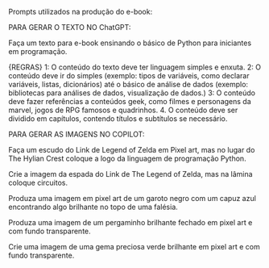 Prompts utilizados na produção do e-book:

PARA GERAR O TEXTO NO ChatGPT:

Faça um texto para e-book ensinando o básico de Python para iniciantes em programação.


{REGRAS}
1: O conteúdo do texto deve ter linguagem simples e enxuta.
2: O conteúdo deve ir do simples (exemplo: tipos de variáveis, como declarar variáveis, listas, dicionários) até o básico de análise de dados (exemplo: bibliotecas para análises de dados, visualização de dados.)
3: O conteúdo deve fazer referências a conteúdos geek, como filmes e personagens da marvel, jogos de RPG famosos e quadrinhos.
4. O conteúdo deve ser dividido em capítulos, contendo títulos e subtítulos se necessário.

PARA GERAR AS IMAGENS NO COPILOT:

Faça um escudo do Link de Legend of Zelda em Pixel art, mas no lugar do The Hylian Crest coloque a logo da linguagem de programação Python.

Crie a imagem da espada do Link de The Legend of Zelda, mas na lâmina coloque circuitos.

Produza uma imagem em pixel art de um garoto negro com um capuz azul encontrando algo brilhante no topo de uma falésia.

Produza uma imagem de um pergaminho brilhante fechado em pixel art e com fundo transparente.

Crie uma imagem de uma gema preciosa verde brilhante em pixel art e com fundo transparente.
